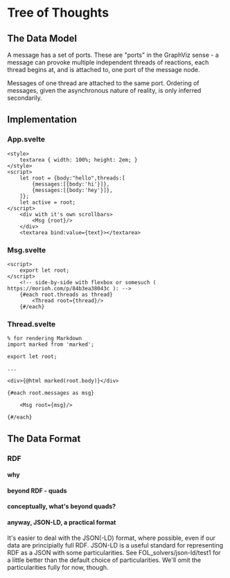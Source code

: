 # Tree of Thoughts


## The Data Model

A message has a set of ports. These are "ports" in the GraphViz sense - a message can provoke multiple independent threads of reactions, each thread begins at, and is attached to, one port of the message node. 

Messages of one thread are attached to the same port. Ordering of messages, given the asynchronous nature of reality, is only inferred secondarily.

## Implementation

### App.svelte

```
<style>
	textarea { width: 100%; height: 2em; }
</style>
<script>
	let root = {body:"hello",threads:[
		{messages:[{body:'hi'}]},
		{messages:[{body:'hey'}]},
	]};
	let active = root;
</script>
	<div with it's own scrollbars>
		<Msg {root}/>
	</div>
	<textarea bind:value={text}></textarea>
```

### Msg.svelte
```
<script>
	export let root;
</script>
	<!-- side-by-side with flexbox or somesuch ( https://morioh.com/p/84b3ea38043c ): -->
	{#each root.threads as thread}
		<Thread root={thread}/>
	{#/each}

```

### Thread.svelte
```
% for rendering Markdown
import marked from 'marked';

export let root;

...

<div>{@html marked(root.body)}</div>

{#each root.messages as msg}
	
	<Msg root={msg}/>

{#/each}
```

## The Data Format

### RDF

#### why

#### beyond RDF - quads

#### conceptually, what's beyond quads?

#### anyway, JSON-LD, a practical format

It's easier to deal with the  JSON(-LD) format, where possible, even if our data are principially full RDF. JSON-LD is a useful standard for representing RDF as a JSON with some particularities. See FOL_solvers/json-ld/test1 for a little better  than the default choice of particularities. We'll omit the particularities fully for now, though.

